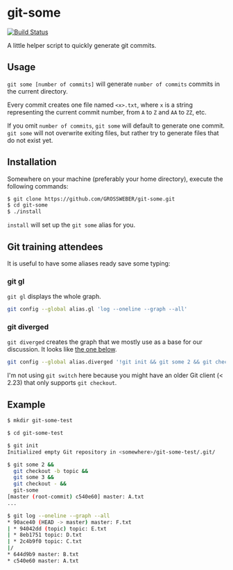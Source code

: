 # git-some

[![Build Status](https://travis-ci.org/GROSSWEBER/git-some.svg?branch=master)](https://travis-ci.org/GROSSWEBER/git-some)

A little helper script to quickly generate git commits.

## Usage

`git some [number of commits]` will generate `number of commits` commits in the
current directory.

Every commit creates one file named `<x>.txt`, where `x` is a string
representing the current commit number, from `A` to `Z` and `AA` to `ZZ`, etc.

If you omit `number of commits`, `git some` will default to generate one commit.
`git some` will not overwrite exiting files, but rather try to generate files
that do not exist yet.

## Installation

Somewhere on your machine (preferably your home directory), execute the
following commands:

```sh
$ git clone https://github.com/GROSSWEBER/git-some.git
$ cd git-some
$ ./install
```

`install` will set up the `git some` alias for you.

## Git training attendees

It is useful to have some aliases ready save some typing:

### git gl

`git gl` displays the whole graph.

```sh
git config --global alias.gl 'log --oneline --graph --all'
```

### git diverged

`git diverged` creates the graph that we mostly use as a base for our
discussion. It looks like [the one below](#Example).

```sh
git config --global alias.diverged '!git init && git some 2 && git checkout -b topic && git some 3 && git checkout - && git some'
```

I'm not using `git switch` here because you might have an older Git client (<
2.23) that only supports `git checkout`.

## Example

```sh
$ mkdir git-some-test

$ cd git-some-test

$ git init
Initialized empty Git repository in <somewhere>/git-some-test/.git/

$ git some 2 &&
  git checkout -b topic &&
  git some 3 &&
  git checkout - &&
  git-some
[master (root-commit) c540e60] master: A.txt
...

$ git log --oneline --graph --all
* 90ace40 (HEAD -> master) master: F.txt
| * 94042dd (topic) topic: E.txt
| * 8eb1751 topic: D.txt
| * 2c4b9f0 topic: C.txt
|/
* 644d9b9 master: B.txt
* c540e60 master: A.txt
```
